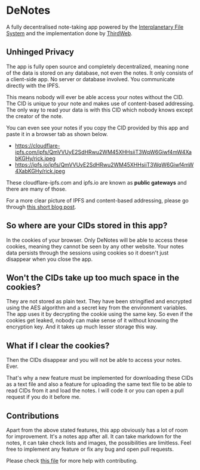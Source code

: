 # DeNotes

A fully decentralised note-taking app powered by the [Interplanetary File System](https://ipfs.io) and the implementation done by [ThirdWeb](https://portal.thirdweb.com/storage).

## Unhinged Privacy

The app is fully open source and completely decentralized, meaning none of the data is stored on any database, not even the notes. It only consists of a client-side app. No server or database involved. You communicate directly with the IPFS.

This means nobody will ever be able access your notes without the CID. The CID is unique to your note and makes use of content-based addressing. The only way to read your data is with this CID which nobody knows except the creator of the note.

You can even see your notes if you copy the CID provided by this app and paste it in a browser tab as shown below.

- https://cloudflare-ipfs.com/ipfs/QmVVUyE2SdHRwu2WM45XHHsiiT3WqW6Giwf4mW4XabKGHy/rick.jpeg
- https://ipfs.io/ipfs/QmVVUyE2SdHRwu2WM45XHHsiiT3WqW6Giwf4mW4XabKGHy/rick.jpeg

These cloudflare-ipfs.com and ipfs.io are known as **public gateways** and there are many of those.

For a more clear picture of IPFS and content-based addressing, please go through [this short blog post](https://electroblog.hashnode.dev/beginners-guide-to-ipfs).

## So where are your CIDs stored in this app?

In the cookies of your browser. Only DeNotes will be able to access these cookies, meaning they cannot be seen by any other website. Your notes data persists through the sessions using cookies so it doesn't just disappear when you close the app.

## Won't the CIDs take up too much space in the cookies?

They are not stored as plain text. They have been stringified and encrypted using the AES algorithm and a secret key from the environment variables. The app uses it by decrypting the cookie using the same key. So even if the cookies get leaked, nobody can make sense of it without knowing the encryption key. And it takes up much lesser storage this way.

## What if I clear the cookies?

Then the CIDs disappear and you will not be able to access your notes. Ever.

That's why a new feature must be implemented for downloading these CIDs as a text file and also a feature for uploading the same text file to be able to read CIDs from it and load the notes. I will code it or you can open a pull request if you do it before me.

## Contributions

Apart from the above stated features, this app obviously has a lot of room for improvement. It's a notes app after all. It can take markdown for the notes, it can take check lists and images, the possibilities are limitless. Feel free to implement any feature or fix any bug and open pull requests.

Please check [this file](/CONTRIBUTING.md) for more help with contributing.

